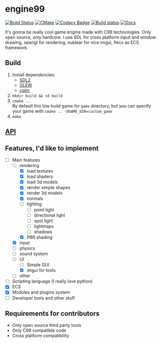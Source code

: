 # engine99

[![Build Status](https://travis-ci.com/engine99team/engine99.svg?branch=master)](https://travis-ci.com/engine99team/engine99)
[![CMake](https://github.com/engine99team/engine99/workflows/CMake/badge.svg)](https://github.com/engine99team/engine99/actions)
[![Codacy Badge](https://app.codacy.com/project/badge/Grade/72bf37a997b5448cbff0767dd94dbb7d)](https://www.codacy.com/gh/engine99team/engine99/dashboard?utm_source=github.com&amp;utm_medium=referral&amp;utm_content=engine99team/engine99&amp;utm_campaign=Badge_Grade)
[![Build status](https://ci.appveyor.com/api/projects/status/ifw6fp4sto7s7cr7?svg=true)](https://ci.appveyor.com/project/AndrewChe7/engine99)
[![Docs](https://img.shields.io/badge/docs-docsforge-blue)](https://engine99.docsforge.com/)

It's gonna be really cool game engine made with C99 technologies. Only open source, only hardcore.
I use SDL for cross platform input and window drawing, opengl for rendering, nuklear for nice
imgui, flecs as ECS framework.

## Build

1. Install dependencies: 
    * [SDL2](https://lazyfoo.net/tutorials/SDL/01_hello_SDL/linux/index.php)
    * [GLEW](http://glew.sourceforge.net/install.html)
    * [cglm](https://github.com/recp/cglm)
2. `mkdir build && cd build`
3. `cmake ..` \
    By default this line build game for `game` directory, but you can specify your game with `cmake .. -DGAME_DIR=custom_game`
4. `make`

## [API](https://engine99.docsforge.com/master/api/)

## Features, I'd like to implement

* [ ] Main features 
  * [ ] rendering 
    * [x] load textures
    * [x] load shaders
    * [x] load 3d models
    * [x] render simple shapes
    * [x] render 3d models
    * [x] normals
    * [ ] lighting
      * [ ] point light
      * [ ] directional light
      * [ ] spot light
      * [ ] lightmaps
      * [ ] shadows
    * [x] PBR shading
  * [x] input
  * [ ] physics 
  * [ ] sound system 
  * [ ] UI
    * [ ] Simple GUI
    * [x] imgui for tools
  * [ ] other
* [ ] Scripting language (I really love python)
* [x] ECS
* [x] Modules and plugins system
* [ ] Developer tools and other stuff

## Requirements for contributors

* Only open source third party tools
* Only C99 compatible code
* Cross platform compatibility
